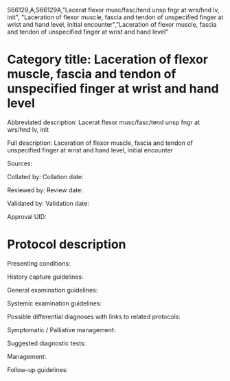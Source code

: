 S66129,A,S66129A,"Lacerat flexor musc/fasc/tend unsp fngr at wrs/hnd lv, init", "Laceration of flexor muscle, fascia and tendon of unspecified finger at wrist and hand level, initial encounter","Laceration of flexor muscle, fascia and tendon of unspecified finger at wrist and hand level"
# Category title: Laceration of flexor muscle, fascia and tendon of unspecified finger at wrist and hand level

Abbreviated description: Lacerat flexor musc/fasc/tend unsp fngr at wrs/hnd lv, init

Full description: Laceration of flexor muscle, fascia and tendon of unspecified finger at wrist and hand level, initial encounter

Sources:

Collated by:
Collation date:

Reviewed by:
Review date:

Validated by:
Validation date:

Approval UID:

# Protocol description

Presenting conditions:

History capture guidelines:

General examination guidelines:

Systemic examination guidelines:

Possible differential diagnoses with links to related protocols:

Symptomatic / Palliative management:

Suggested diagnostic tests:

Management:

Follow-up guidelines:

